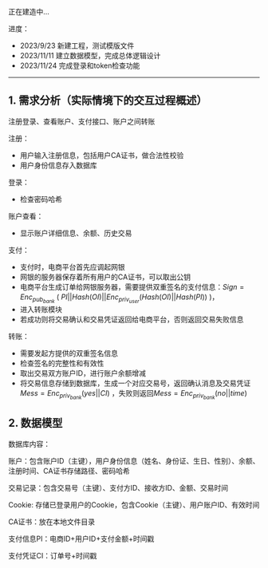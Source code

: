 正在建造中...

进度：

+ 2023/9/23 新建工程，测试模版文件
+ 2023/11/11 建立数据模型，完成总体逻辑设计
+ 2023/11/24 完成登录和token检查功能


-----------------


## 1. 需求分析（实际情境下的交互过程概述）

注册登录、查看账户、支付接口、账户之间转账

注册：

- 用户输入注册信息，包括用户CA证书，做合法性校验
- 用户身份信息存入数据库

登录：

- 检查密码哈希

账户查看：

- 显示账户详细信息、余额、历史交易

支付：

- 支付时，电商平台首先应调起网银
- 网银的服务器保存着所有用户的CA证书，可以取出公钥
- 电商平台生成订单给网银服务器，需要提供双重签名的支付信息：$Sign = Enc_{pub_{bank}}\ (\ PI||Hash(OI)||Enc_{priv_{user}}(Hash(OI)||Hash(PI))\ )$，
- 进入转账模块
- 若成功则将交易确认和交易凭证返回给电商平台，否则返回交易失败信息

转账：

- 需要发起方提供的双重签名信息
- 检查签名的完整性和有效性
- 取出交易双方账户ID，进行账户余额增减
- 将交易信息存储到数据库，生成一个对应交易号，返回确认消息及交易凭证$Mess = Enc_{priv_{bank}}(yes||CI)$ ，失败则返回$Mess = Enc_{priv_{bank}}(no||time)$

## 2. 数据模型

数据库内容：

账户：包含账户ID（主键），用户身份信息（姓名、身份证、生日、性别）、余额、注册时间、CA证书存储路径、密码哈希

交易记录：包含交易号（主键）、支付方ID、接收方ID、金额、交易时间

Cookie: 存储已登录用户的Cookie，包含Cookie（主键）、用户账户ID、有效时间

CA证书：放在本地文件目录

支付信息PI：电商ID+用户ID+支付金额+时间戳

支付凭证CI：订单号+时间戳